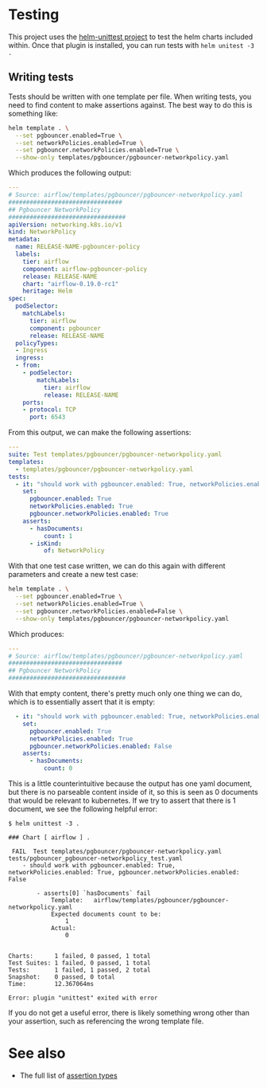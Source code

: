# Testing

This project uses the [helm-unittest project](https://github.com/quintush/helm-unittest) to test the helm charts included within. Once that plugin is installed, you can run tests with `helm unitest -3 .`

## Writing tests

Tests should be written with one template per file. When writing tests, you need to find content to make assertions against. The best way to do this is something like:

```sh
helm template . \
  --set pgbouncer.enabled=True \
  --set networkPolicies.enabled=True \
  --set pgbouncer.networkPolicies.enabled=True \
  --show-only templates/pgbouncer/pgbouncer-networkpolicy.yaml
```

Which produces the following output:

```yaml
---
# Source: airflow/templates/pgbouncer/pgbouncer-networkpolicy.yaml
################################
## Pgbouncer NetworkPolicy
#################################
apiVersion: networking.k8s.io/v1
kind: NetworkPolicy
metadata:
  name: RELEASE-NAME-pgbouncer-policy
  labels:
    tier: airflow
    component: airflow-pgbouncer-policy
    release: RELEASE-NAME
    chart: "airflow-0.19.0-rc1"
    heritage: Helm
spec:
  podSelector:
    matchLabels:
      tier: airflow
      component: pgbouncer
      release: RELEASE-NAME
  policyTypes:
  - Ingress
  ingress:
  - from:
    - podSelector:
        matchLabels:
          tier: airflow
          release: RELEASE-NAME
    ports:
    - protocol: TCP
      port: 6543
```

From this output, we can make the following assertions:

```yaml
---
suite: Test templates/pgbouncer/pgbouncer-networkpolicy.yaml
templates:
  - templates/pgbouncer/pgbouncer-networkpolicy.yaml
tests:
  - it: "should work with pgbouncer.enabled: True, networkPolicies.enabled: True, pgbouncer.networkPolicies.enabled: True"
    set:
      pgbouncer.enabled: True
      networkPolicies.enabled: True
      pgbouncer.networkPolicies.enabled: True
    asserts:
      - hasDocuments:
          count: 1
      - isKind:
          of: NetworkPolicy
```

With that one test case written, we can do this again with different parameters and create a new test case:

```sh
helm template . \
  --set pgbouncer.enabled=True \
  --set networkPolicies.enabled=True \
  --set pgbouncer.networkPolicies.enabled=False \
  --show-only templates/pgbouncer/pgbouncer-networkpolicy.yaml
```

Which produces:

```yaml
---
# Source: airflow/templates/pgbouncer/pgbouncer-networkpolicy.yaml
################################
## Pgbouncer NetworkPolicy
#################################
```

With that empty content, there's pretty much only one thing we can do, which is to essentially assert that it is empty:

```yaml
  - it: "should work with pgbouncer.enabled: True, networkPolicies.enabled: True, pgbouncer.networkPolicies.enabled: False"
    set:
      pgbouncer.enabled: True
      networkPolicies.enabled: True
      pgbouncer.networkPolicies.enabled: False
    asserts:
      - hasDocuments:
          count: 0
```

This is a little counterintuitive because the output has one yaml document, but there is no parseable content inside of it, so this is seen as 0 documents that would be relevant to kubernetes. If we try to assert that there is 1 document, we see the following helpful error:

```
$ helm unittest -3 .

### Chart [ airflow ] .

 FAIL  Test templates/pgbouncer/pgbouncer-networkpolicy.yaml	tests/pgbouncer_pgbouncer-networkpolicy_test.yaml
	- should work with pgbouncer.enabled: True, networkPolicies.enabled: True, pgbouncer.networkPolicies.enabled: False

		- asserts[0] `hasDocuments` fail
			Template:	airflow/templates/pgbouncer/pgbouncer-networkpolicy.yaml
			Expected documents count to be:
				1
			Actual:
				0


Charts:      1 failed, 0 passed, 1 total
Test Suites: 1 failed, 0 passed, 1 total
Tests:       1 failed, 1 passed, 2 total
Snapshot:    0 passed, 0 total
Time:        12.367064ms

Error: plugin "unittest" exited with error
```

If you do not get a useful error, there is likely something wrong other than your assertion, such as referencing the wrong template file.

# See also

- The full list of [assertion types](https://github.com/quintush/helm-unittest/blob/master/DOCUMENT.md#assertion-types)
